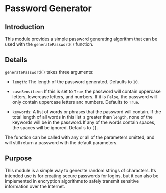 # Password Generator

## Introduction
This module provides a simple password generating algorithm that can be used with the ```generatePassword()``` function.

## Details
```generatePassword()``` takes three arguments:
* ```length```: The length of the password generated. Defaults to ```10```.

* ```caseSensitive```: If this is set to ```True```, the password will contain uppercase letters, lowercase letters, and numbers. If it is ```False```, the password will only contain uppercase letters and numbers. Defaults to ```True```.

* ```keywords```: A list of words or phrases that the password will contain. If the total length of all words in this list is greater than ```length```, none of the keywords will be in the password. If any of the words contain spaces, the spaces will be ignored. Defaults to ```[]```.

The function can be called with any or all of the parameters omitted, and will still return a password with the default parameters.

## Purpose
This module is a simple way to generate random strings of characters. Its intended use is for creating secure passwords for logins, but it can also be implemented in encryption algorithms to safely transmit sensitive information over the Internet.